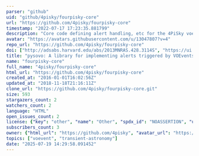 ```yaml
---
parser: "github"
uid: "github/4pisky/fourpisky-core"
url: "https://github.com/4pisky/fourpisky-core"
timestamp: "2022-07-17 17:23:35.881799"
description: "Core code defining alert handling, etc for the 4PiSky voevent hub."
avatar: "https://avatars.githubusercontent.com/u/13047807?v=4"
repo_url: "https://github.com/4pisky/fourpisky-core"
doi: ["http://adsabs.harvard.edu/abs/2013MNRAS.428.3114S", "https://ui.adsabs.harvard.edu/abs/2014ascl.soft11002S/abstract"]
title: "pysovo: A library for implementing alerts triggered by VOEvents"
name: "fourpisky-core"
full_name: "4pisky/fourpisky-core"
html_url: "https://github.com/4pisky/fourpisky-core"
created_at: "2016-01-01T16:02:56Z"
updated_at: "2018-11-18T21:16:11Z"
clone_url: "https://github.com/4pisky/fourpisky-core.git"
size: 593
stargazers_count: 2
watchers_count: 2
language: "HTML"
open_issues_count: 2
license: {"key": "other", "name": "Other", "spdx_id": "NOASSERTION", "url": null, "node_id": "MDc6TGljZW5zZTA="}
subscribers_count: 3
owner: {"html_url": "https://github.com/4pisky", "avatar_url": "https://avatars.githubusercontent.com/u/13047807?v=4", "login": "4pisky", "type": "Organization"}
topics: ["voevent", "transient-astronomy"]
date: "2025-07-19 14:29:58.091452"
---
```

